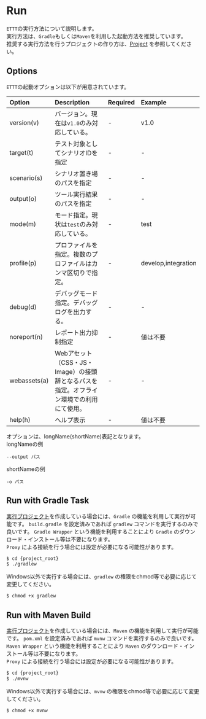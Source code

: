 # Run

`ETTT`の実行方法について説明します。  
実行方法は、`Gradle`もしくは`Maven`を利用した起動方法を推奨しています。  
推奨する実行方法を行うプロジェクトの作り方は、[Project](pages/use/build.md) を参照してください。

## Options

`ETTT`の起動オプションは以下が用意されています。

|Option|Description|Required|Example|
|:---|:---|:---|:---|
|version(v)|バージョン。現在は`v1.0`のみ対応している。|-|v1.0|
|target(t)|テスト対象としてシナリオIDを指定|-|-|
|scenario(s)|シナリオ置き場のパスを指定|-|-|
|output(o)|ツール実行結果のパスを指定|-|-|
|mode(m)|モード指定。現状は`test`のみ対応している。|-|test|
|profile(p)|プロファイルを指定。複数のプロファイルはカンマ区切りで指定。|-|develop,integration|
|debug(d)|デバッグモード指定。デバッグログを出力する。|-|-|
|noreport(n)|レポート出力抑制指定|-|値は不要|
|webassets(a)|Webアセット（CSS・JS・Image）の接頭辞となるパスを指定。オフライン環境での利用にて使用。|-|-|
|help(h)|ヘルプ表示|-|値は不要|

オプションは、longName(shortName)表記となります。  
longNameの例
```
--output パス
```

shortNameの例
```
-o パス
```

## Run with Gradle Task

[実行プロジェクト](pages/use/build.md)を作成している場合には、`Gradle` の機能を利用して実行が可能です。
`build.gradle` を設定済みであれば `gradlew` コマンドを実行するのみで良いです。
`Gradle Wrapper` という機能を利用することにより `Gradle` のダウンロード・インストール等は不要になります。  
`Proxy` による接続を行う場合には設定が必要になる可能性があります。

```bash
$ cd {project_root}
$ ./gradlew
```

Windows以外で実行する場合には、`gradlew` の権限をchmod等で必要に応じて変更してください。

```bash
$ chmod +x gradlew
```

## Run with Maven Build

[実行プロジェクト](pages/use/build.md)を作成している場合には、`Maven` の機能を利用して実行が可能です。
`pom.xml` を設定済みであれば `mvnw` コマンドを実行するのみで良いです。
`Maven Wrapper` という機能を利用することにより `Maven` のダウンロード・インストール等は不要になります。  
`Proxy` による接続を行う場合には設定が必要になる可能性があります。

```bash
$ cd {project_root}
$ ./mvnw
```

Windows以外で実行する場合には、`mvnw` の権限をchmod等で必要に応じて変更してください。

```bash
$ chmod +x mvnw
```
